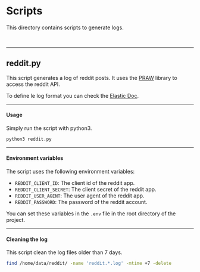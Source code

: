 # Scripts
This directory contains scripts to generate logs.

<br />

---

## reddit.py
This script generates a log of reddit posts. It uses the [PRAW](https://praw.readthedocs.io/en/latest/) library to access the reddit API.

To define le log format you can check the [Elastic Doc](https://www.elastic.co/guide/en/ecs-logging/python/current/installation.html).

---

#### Usage
Simply run the script with python3.
```bash
python3 reddit.py
```

---

#### Environment variables
The script uses the following environment variables:
- `REDDIT_CLIENT_ID`: The client id of the reddit app.
- `REDDIT_CLIENT_SECRET`: The client secret of the reddit app.
- `REDDIT_USER_AGENT`: The user agent of the reddit app.
- `REDDIT_PASSWORD`: The password of the reddit account.

You can set these variables in the `.env` file in the root directory of the project.

---

#### Cleaning the log
This script clean the log files older than 7 days.
```bash
find /home/data/reddit/ -name 'reddit.*.log' -mtime +7 -delete
```